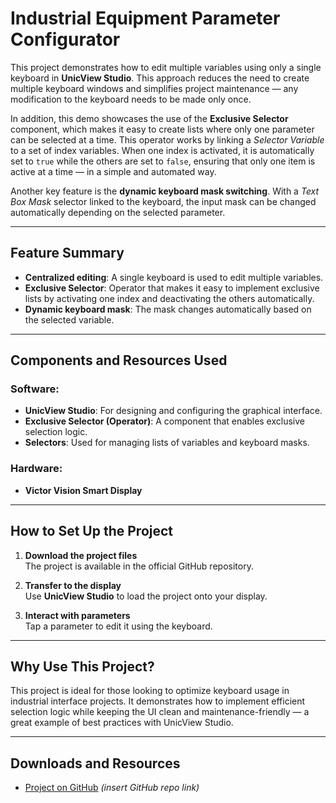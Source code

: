 # Industrial Equipment Parameter Configurator

This project demonstrates how to edit multiple variables using only a single keyboard in **UnicView Studio**. This approach reduces the need to create multiple keyboard windows and simplifies project maintenance — any modification to the keyboard needs to be made only once.

In addition, this demo showcases the use of the **Exclusive Selector** component, which makes it easy to create lists where only one parameter can be selected at a time. This operator works by linking a *Selector Variable* to a set of index variables. When one index is activated, it is automatically set to `true` while the others are set to `false`, ensuring that only one item is active at a time — in a simple and automated way.

Another key feature is the **dynamic keyboard mask switching**. With a *Text Box Mask* selector linked to the keyboard, the input mask can be changed automatically depending on the selected parameter.

---

## Feature Summary

- **Centralized editing**: A single keyboard is used to edit multiple variables.
- **Exclusive Selector**: Operator that makes it easy to implement exclusive lists by activating one index and deactivating the others automatically.
- **Dynamic keyboard mask**: The mask changes automatically based on the selected variable.

---

## Components and Resources Used

### Software:
- **UnicView Studio**: For designing and configuring the graphical interface.
- **Exclusive Selector (Operator)**: A component that enables exclusive selection logic.
- **Selectors**: Used for managing lists of variables and keyboard masks.

### Hardware:
- **Victor Vision Smart Display**

---

## How to Set Up the Project

1. **Download the project files**  
   The project is available in the official GitHub repository.

2. **Transfer to the display**  
   Use **UnicView Studio** to load the project onto your display.

3. **Interact with parameters**  
   Tap a parameter to edit it using the keyboard.

---

## Why Use This Project?

This project is ideal for those looking to optimize keyboard usage in industrial interface projects. It demonstrates how to implement efficient selection logic while keeping the UI clean and maintenance-friendly — a great example of best practices with UnicView Studio.

---

## Downloads and Resources

- [Project on GitHub](#) *(insert GitHub repo link)*
